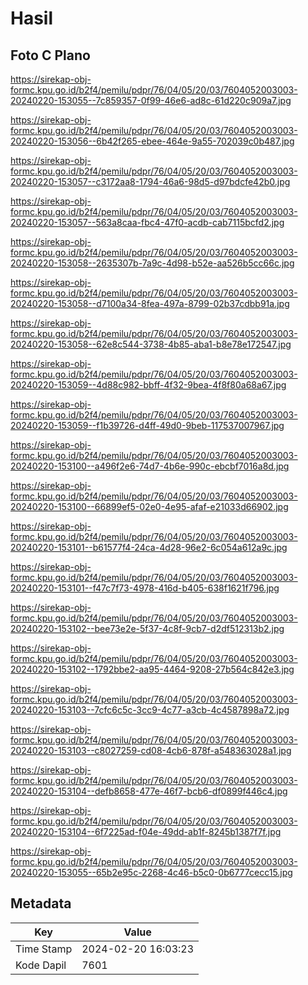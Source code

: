 # Hasil

## Foto C Plano

https://sirekap-obj-formc.kpu.go.id/b2f4/pemilu/pdpr/76/04/05/20/03/7604052003003-20240220-153055--7c859357-0f99-46e6-ad8c-61d220c909a7.jpg

https://sirekap-obj-formc.kpu.go.id/b2f4/pemilu/pdpr/76/04/05/20/03/7604052003003-20240220-153056--6b42f265-ebee-464e-9a55-702039c0b487.jpg

https://sirekap-obj-formc.kpu.go.id/b2f4/pemilu/pdpr/76/04/05/20/03/7604052003003-20240220-153057--c3172aa8-1794-46a6-98d5-d97bdcfe42b0.jpg

https://sirekap-obj-formc.kpu.go.id/b2f4/pemilu/pdpr/76/04/05/20/03/7604052003003-20240220-153057--563a8caa-fbc4-47f0-acdb-cab7115bcfd2.jpg

https://sirekap-obj-formc.kpu.go.id/b2f4/pemilu/pdpr/76/04/05/20/03/7604052003003-20240220-153058--2635307b-7a9c-4d98-b52e-aa526b5cc66c.jpg

https://sirekap-obj-formc.kpu.go.id/b2f4/pemilu/pdpr/76/04/05/20/03/7604052003003-20240220-153058--d7100a34-8fea-497a-8799-02b37cdbb91a.jpg

https://sirekap-obj-formc.kpu.go.id/b2f4/pemilu/pdpr/76/04/05/20/03/7604052003003-20240220-153058--62e8c544-3738-4b85-aba1-b8e78e172547.jpg

https://sirekap-obj-formc.kpu.go.id/b2f4/pemilu/pdpr/76/04/05/20/03/7604052003003-20240220-153059--4d88c982-bbff-4f32-9bea-4f8f80a68a67.jpg

https://sirekap-obj-formc.kpu.go.id/b2f4/pemilu/pdpr/76/04/05/20/03/7604052003003-20240220-153059--f1b39726-d4ff-49d0-9beb-117537007967.jpg

https://sirekap-obj-formc.kpu.go.id/b2f4/pemilu/pdpr/76/04/05/20/03/7604052003003-20240220-153100--a496f2e6-74d7-4b6e-990c-ebcbf7016a8d.jpg

https://sirekap-obj-formc.kpu.go.id/b2f4/pemilu/pdpr/76/04/05/20/03/7604052003003-20240220-153100--66899ef5-02e0-4e95-afaf-e21033d66902.jpg

https://sirekap-obj-formc.kpu.go.id/b2f4/pemilu/pdpr/76/04/05/20/03/7604052003003-20240220-153101--b61577f4-24ca-4d28-96e2-6c054a612a9c.jpg

https://sirekap-obj-formc.kpu.go.id/b2f4/pemilu/pdpr/76/04/05/20/03/7604052003003-20240220-153101--f47c7f73-4978-416d-b405-638f1621f796.jpg

https://sirekap-obj-formc.kpu.go.id/b2f4/pemilu/pdpr/76/04/05/20/03/7604052003003-20240220-153102--bee73e2e-5f37-4c8f-9cb7-d2df512313b2.jpg

https://sirekap-obj-formc.kpu.go.id/b2f4/pemilu/pdpr/76/04/05/20/03/7604052003003-20240220-153102--1792bbe2-aa95-4464-9208-27b564c842e3.jpg

https://sirekap-obj-formc.kpu.go.id/b2f4/pemilu/pdpr/76/04/05/20/03/7604052003003-20240220-153103--7cfc6c5c-3cc9-4c77-a3cb-4c4587898a72.jpg

https://sirekap-obj-formc.kpu.go.id/b2f4/pemilu/pdpr/76/04/05/20/03/7604052003003-20240220-153103--c8027259-cd08-4cb6-878f-a548363028a1.jpg

https://sirekap-obj-formc.kpu.go.id/b2f4/pemilu/pdpr/76/04/05/20/03/7604052003003-20240220-153104--defb8658-477e-46f7-bcb6-df0899f446c4.jpg

https://sirekap-obj-formc.kpu.go.id/b2f4/pemilu/pdpr/76/04/05/20/03/7604052003003-20240220-153104--6f7225ad-f04e-49dd-ab1f-8245b1387f7f.jpg

https://sirekap-obj-formc.kpu.go.id/b2f4/pemilu/pdpr/76/04/05/20/03/7604052003003-20240220-153055--65b2e95c-2268-4c46-b5c0-0b6777cecc15.jpg


## Metadata

| Key        | Value               |
| ---------- | ------------------- |
| Time Stamp | 2024-02-20 16:03:23 |
| Kode Dapil | 7601                |



